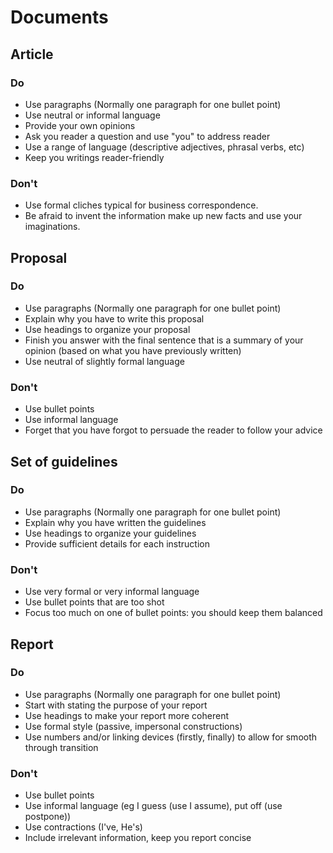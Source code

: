 # Documents

## Article
### Do
- Use paragraphs (Normally one paragraph for one bullet point)
- Use neutral or informal language
- Provide your own opinions
- Ask you reader a question and use "you" to address reader
- Use a range of language (descriptive adjectives, phrasal verbs, etc)
- Keep you writings reader-friendly

### Don't
- Use formal cliches typical for business correspondence.
- Be afraid to invent the information make up new facts and use your imaginations.

## Proposal
### Do
- Use paragraphs (Normally one paragraph for one bullet point)
- Explain why you have to write this proposal
- Use headings to organize your proposal
- Finish you answer with the final sentence that is a summary of your opinion (based on what you have previously written)
- Use neutral of slightly formal language

### Don't
 - Use bullet points
 - Use informal language
 - Forget that you have forgot to persuade the reader to follow your advice
 
## Set of guidelines
### Do
- Use paragraphs (Normally one paragraph for one bullet point)
- Explain why you have written the guidelines
- Use headings to organize your guidelines
- Provide sufficient details for each instruction

### Don't
- Use very formal or very informal language
- Use bullet points that are too shot
- Focus too much on one of bullet points: you should keep them balanced

## Report
### Do
- Use paragraphs (Normally one paragraph for one bullet point)
- Start with stating the purpose of your report
- Use headings to make your report more coherent
- Use formal style (passive, impersonal constructions)
- Use numbers and/or linking devices (firstly, finally) to allow for smooth through transition

### Don't
- Use bullet points
- Use informal language (eg I guess (use I assume), put off (use postpone))
- Use contractions (I've, He's)
- Include irrelevant information, keep you report concise


